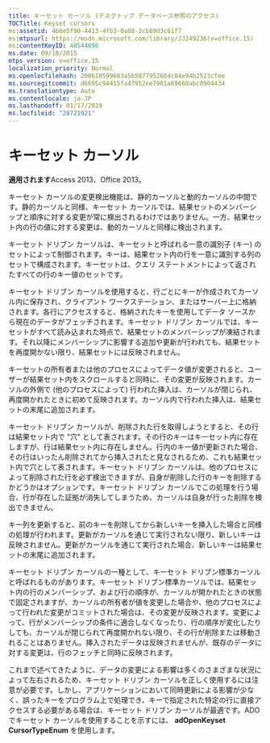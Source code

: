```yaml
---
title: キーセット カーソル (デスクトップ データベース参照のアクセス)
TOCTitle: Keyset cursors
ms:assetid: 4b6e5f90-4413-4fb3-0a08-2cb89d3c61f7
ms:mtpsurl: https://msdn.microsoft.com/library/JJ249236(v=office.15)
ms:contentKeyID: 48544690
ms.date: 09/18/2015
mtps_version: v=office.15
localization_priority: Normal
ms.openlocfilehash: 200b10599683a5b5877952664c04e94b2523cfee
ms.sourcegitcommit: d6695c94415fa47952ee7961a69660abc0904434
ms.translationtype: Auto
ms.contentlocale: ja-JP
ms.lasthandoff: 01/17/2019
ms.locfileid: "28721921"
---
```

# <a name="keyset-cursors"></a>キーセット カーソル

**適用されます**Access 2013、Office 2013。

キーセット カーソルの変更検出機能は、静的カーソルと動的カーソルの中間です。静的カーソルと同様、キーセット カーソルでは、結果セットのメンバーシップと順序に対する変更が常に検出されるわけではありません。一方、結果セット内の行の値に対する変更は、動的カーソルと同様に検出されます。

キーセット ドリブン カーソルは、キーセットと呼ばれる一意の識別子 (キー) のセットによって制御されます。キーは、結果セット内の行を一意に識別する列のセットで構成されます。キーセットは、クエリ ステートメントによって返されたすべての行のキー値のセットです。

キーセット ドリブン カーソルを使用すると、行ごとにキーが作成されてカーソル内に保存され、クライアント ワークステーション、またはサーバー上に格納されます。各行にアクセスすると、格納されたキーを使用してデータ ソースから現在のデータがフェッチされます。キーセット ドリブン カーソルでは、キーセットがすべて読み込まれた時点で、結果セットのメンバーシップが凍結されます。それ以降にメンバーシップに影響する追加や更新が行われても、結果セットを再度開かない限り、結果セットには反映されません。

キーセットの所有者または他のプロセスによってデータ値が変更されると、ユーザーが結果セット内をスクロールすると同時に、その変更が反映されます。カーソルの外側で (他のプロセスによって) 行われた挿入は、カーソルが閉じられ、再度開かれたときに初めて反映されます。カーソル内で行われた挿入は、結果セットの末尾に追加されます。

キーセット ドリブン カーソルが、削除された行を取得しようとすると、その行は結果セット内で "穴" として表されます。その行のキーはキーセット内に存在しますが、行は結果セット内に存在しません。行内のキー値が更新された場合、その行はいったん削除されてから挿入されたと見なされるため、これも結果セット内で穴として表されます。キーセット ドリブン カーソルは、他のプロセスによって削除された行を必ず検出できますが、自身が削除した行のキーを削除するかどうかはオプションです。キーセット ドリブン カーソルでこの処理を行う場合、行が存在した証拠が消失してしまうため、カーソルは自身が行った削除を検出できません。

キー列を更新すると、前のキーを削除してから新しいキーを挿入した場合と同様の処理が行われます。更新がカーソルを通じて実行されない限り、新しいキーは反映されません。更新がカーソルを通じて実行された場合、新しいキーは結果セットの末尾に追加されます。

キーセット ドリブン カーソルの一種として、キーセット ドリブン標準カーソルと呼ばれるものがあります。キーセット ドリブン標準カーソルでは、結果セット内の行のメンバーシップ、および行の順序が、カーソルが開かれたときの状態で固定されますが、カーソルの所有者が値を変更した場合や、他のプロセスによって行われた変更がコミットされた場合は、その変更が反映されます。変更によって、行がメンバーシップの条件に適合しなくなったり、行の順序が変化したりしても、カーソルが閉じられて再度開かれない限り、その行が削除または移動されることはありません。挿入されたデータは反映されませんが、既存のデータに対する変更は、行のフェッチと同時に反映されます。

これまで述べてきたように、データの変更による影響は多くのさまざまな状況によって左右されるため、キーセット ドリブン カーソルを正しく使用するには注意が必要です。しかし、アプリケーションにおいて同時更新による影響が少なく、誤ったキーをプログラム上で処理でき、キーで指定された特定の行に直接アクセスする必要がある場合は、キーセット ドリブン カーソルが最適です。ADO でキーセット カーソルを使用することを示すには、 **adOpenKeyset** **CursorTypeEnum** を使用します。

